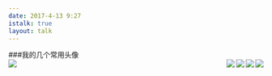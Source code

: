 ```yaml
---
date: 2017-4-13 9:27
istalk: true
layout: talk
---
```

###我的几个常用头像<br>
<img src="http://oobqca768.bkt.clouddn.com/1032092U1-16.jpg" align="right">
<img src="http://oobqca768.bkt.clouddn.com/20143111951881860.jpg" align="right">
<img src="http://oobqca768.bkt.clouddn.com/a6i2nz3655427143340.jpg" align="right">
<img src="http://oobqca768.bkt.clouddn.com/10320a2J-18.jpg" align="right">
<img src="http://oobqca768.bkt.clouddn.com/u=4114681385,2013523109&fm=23&gp=0.jpg">
